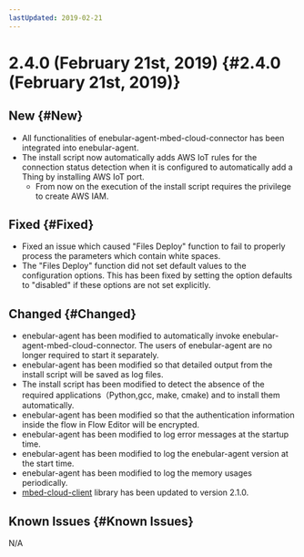```yaml
---
lastUpdated: 2019-02-21
---
```


# 2.4.0 (February 21st, 2019) {#2.4.0 (February 21st, 2019)}

## New {#New}

- All functionalities of enebular-agent-mbed-cloud-connector has been integrated into enebular-agent.
- The install script now automatically adds AWS IoT rules for the connection status detection when it is configured to automatically add a Thing by installing AWS IoT port.
  - From now on the execution of the install script requires the privilege to create AWS IAM.

## Fixed {#Fixed}

- Fixed an issue which caused "Files Deploy" function to fail to properly process the parameters which contain white spaces.
- The "Files Deploy" function did not set default values to the configuration options. This has been fixed by setting the option defaults to "disabled" if these options are not set explicitly.

## Changed {#Changed}

- enebular-agent has been modified to automatically invoke enebular-agent-mbed-cloud-connector. The users of enebular-agent are no longer required to start it separately.
- enebular-agent has been modified so that detailed output from the install script will be saved as log files.
- The install script has been modified to detect the absence of the required applications（Python,gcc, make, cmake) and to install them automatically.
- enebular-agent has been modified so that the authentication information inside the flow in Flow Editor will be encrypted.
- enebular-agent has been modified to log error messages at the startup time.
- enebular-agent has been modified to log the enebular-agent version at the start time.
- enebular-agent has been modified to log the memory usages periodically.
- [mbed-cloud-client](https://github.com/ARMmbed/mbed-cloud-client) library has been updated to version 2.1.0.

## Known Issues {#Known Issues}

N/A
